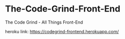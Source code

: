 # The-Code-Grind-Front-End
The Code Grind - All Things Front-End

heroku link: https://codegrind-frontend.herokuapp.com/
